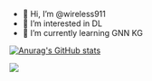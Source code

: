 - 👋 Hi, I’m @wireless911
- 👀 I’m interested in DL
- 🌱 I’m currently learning GNN KG

[![Anurag's GitHub stats](https://github-readme-stats.vercel.app/api?username=wireless911&random=random)](https://github.com/anuraghazra/github-readme-stats)

<a href="https://github.com/anuraghazra/github-readme-stats">
  <img align="center" src="https://github-readme-stats.vercel.app/api?username=wireless911&repo=github-readme-stats&layout=compact&random=random" />
</a>


<!---
wireless911/wireless911 is a ✨ special ✨ repository because its `README.md` (this file) appears on your GitHub profile.
You can click the Preview link to take a look at your changes.
--->



